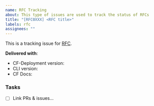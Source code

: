 ```yaml
---
name: RFC Tracking
about: This type of issues are used to track the status of RFCs
title: "[RFC0XXX] <RFC title>"
labels: rfc
assignees: ""
---
```


This is a tracking issue for [RFC<number>](<RFC-link>).

**Delivered with**:
- CF-Deployment version:
- CLI version:
- CF Docs:

### Tasks
- [ ] Link PRs & issues...
